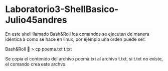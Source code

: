 # Laboratorio3-ShellBasico-Julio45andres

En este shell llamado Bash&Roll  los comandos se ejecutan de manera idéntica a como se hace en linux, por ejemplo una orden puede ser:

Bash&Roll 🤘 > cp poema.txt t.txt  

Se copia el contenido del archivo poema.txt al archivo t.txt, si t.txt no existe, el comando crea este archvo.
